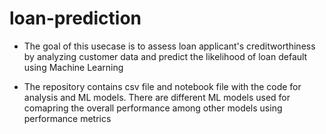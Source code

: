 # loan-prediction

- The goal of this usecase is to assess loan applicant's creditworthiness by analyzing customer data and predict the likelihood of loan default using Machine Learning

- The repository contains csv file and notebook file with the code for analysis and ML models. There are different ML models used for comapring the overall performance among other models using performance metrics
